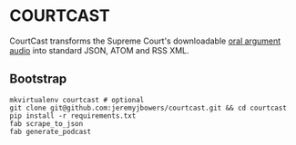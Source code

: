 # COURTCAST
CourtCast transforms the Supreme Court's downloadable [oral argument audio](http://www.supremecourt.gov/oral_arguments/argument_audio.aspx) into standard JSON, ATOM and RSS XML.

## Bootstrap
```
mkvirtualenv courtcast # optional
git clone git@github.com:jeremyjbowers/courtcast.git && cd courtcast
pip install -r requirements.txt
fab scrape_to_json
fab generate_podcast
```